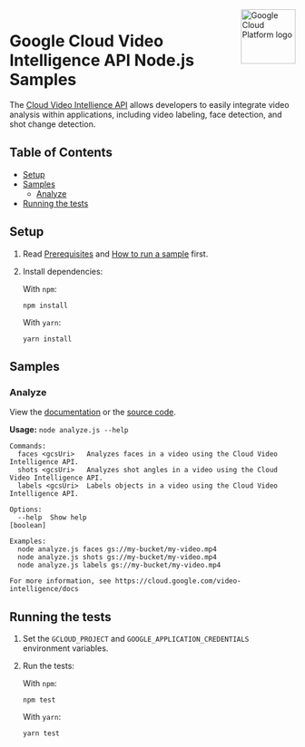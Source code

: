 <img src="https://avatars2.githubusercontent.com/u/2810941?v=3&s=96" alt="Google Cloud Platform logo" title="Google Cloud Platform" align="right" height="96" width="96"/>

# Google Cloud Video Intelligence API Node.js Samples

The [Cloud Video Intellience API][video_docs] allows developers to easily
integrate video analysis within applications, including video labeling, face
detection, and shot change detection.

[video_docs]: https://cloud.google.com/video-intelligence/docs/

## Table of Contents

* [Setup](#setup)
* [Samples](#samples)
  * [Analyze](#analyze)
* [Running the tests](#running-the-tests)

## Setup

1.  Read [Prerequisites][prereq] and [How to run a sample][run] first.
1.  Install dependencies:

    With `npm`:

        npm install

    With `yarn`:

        yarn install

[prereq]: ../README.md#prerequisities
[run]: ../README.md#how-to-run-a-sample

## Samples

### Analyze

View the [documentation][analyze_docs] or the [source code][analyze_code].

__Usage:__ `node analyze.js --help`

```
Commands:
  faces <gcsUri>   Analyzes faces in a video using the Cloud Video Intelligence API.
  shots <gcsUri>   Analyzes shot angles in a video using the Cloud Video Intelligence API.
  labels <gcsUri>  Labels objects in a video using the Cloud Video Intelligence API.

Options:
  --help  Show help                                                                                            [boolean]

Examples:
  node analyze.js faces gs://my-bucket/my-video.mp4
  node analyze.js shots gs://my-bucket/my-video.mp4
  node analyze.js labels gs://my-bucket/my-video.mp4

For more information, see https://cloud.google.com/video-intelligence/docs
```

[analyze_docs]: https://cloud.google.com/video-intelligence/docs
[analyze_code]: analyze.js

## Running the tests

1.  Set the `GCLOUD_PROJECT` and `GOOGLE_APPLICATION_CREDENTIALS` environment
    variables.

1.  Run the tests:

    With `npm`:

        npm test

    With `yarn`:

        yarn test
